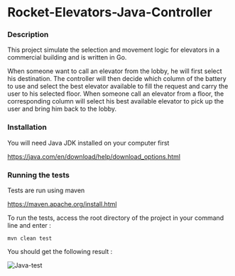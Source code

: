 # Rocket-Elevators-Java-Controller
### Description

This project simulate the selection and movement logic for elevators in a commercial building and is written in Go.

When someone want to call an elevator from the lobby, he will first select his destination. The controller will then decide which column of the battery to use and select the best elevator available to fill the request and carry the user to his selected floor. When someone call an elevator from a floor, the corresponding column will select his best available elevator to pick up the user and bring him back to the lobby.

### Installation

You will need Java JDK installed on your computer first

https://java.com/en/download/help/download_options.html

### Running the tests

Tests are run using maven

https://maven.apache.org/install.html

To run the tests, access the root directory of the project in your command line and enter :

`mvn clean test`

You should get the following result :

![Java-test](https://user-images.githubusercontent.com/56204810/138535714-be54c7b0-1c70-4c1d-9015-48d9ad0d3b57.jpg)
